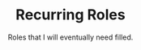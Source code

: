 ---
layout: page
title: Recurring Roles
subtitle: Roles that I will eventually need filled.
description: This is the meta description for this page and will help it appear in search engines
---